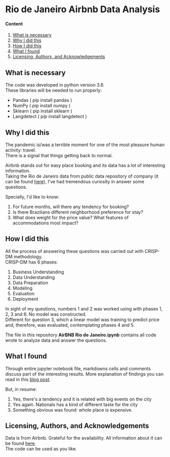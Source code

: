 # Rio de Janeiro Airbnb Data Analysis

#### Content
1. [What is necessary](#what)
2. [Why I did this](#why)
3. [How I did this](#how)
4. [What I found](#results)
5. [Licensing, Authors, and Acknowledgements](#lic)


## What is necessary <a name="what"></a>

The code was developed in python version 3.8.  
These libraries will be needed to run properly:
-	Pandas ( pip install pandas )
-	NumPy ( pip install numpy )
-	Sklearn ( pip install sklearn )
-	Langdetect ( pip install langdetect )

## Why I did this <a name="why"></a>

The pandemic is/was a terrible moment for one of the most pleasure human activity: travel.  
There is a signal that things getting back to normal.  

Airbnb stands out for easy place booking and its data has a lot of interesting information.  
Taking the Rio de Janeiro data from public data repository of company (it can be found [here](http://insideairbnb.com/get-the-data.html)), I've had tremendous curiosity in answer some questions.  

Specially, I'd like to know:

1. For future months, will there any tendency for booking?  
1. Is there Brazilians different neighborhood preference for stay?
1. What does weight for the price value? What features of accommodations most impact?

## How I did this<a name="how"></a>

All the process of answering these questions was carried out with CRISP-DM methodology.  
CRISP-DM has 6 phases:
1. Business Understanding
2. Data Understanding
3. Data Preparation
4. Modeling
5. Evaluation
6. Deployment  

In sight of my questions, numbers 1 and 2 was worked using with phases 1, 2, 3 and 6. No model was constructed.  
Different for question 3, which a linear model was training to predict price and, therefore, was evaluated, contemplating phases 4 and 5.  

The file in this repository **AirBNB Rio de Janeiro.ipynb** contains all code wrote to analyze data and answer the questions.  

## What I found <a name="results"></a>

Through entire jupyter notebook file, markdowns cells and comments discuss part of the interesting results. More explanation of findings you can read in this [blog post](https://medium.com/@ismaelmiranda11/can-you-guess-what-attracts-more-tourists-to-rio-de-janeiro-b8f7c44cc224).   

But, in resume:
1. Yes, there's a tendency and it is related with big events on the city
2. Yes again. Nationals has a kind of different taste for the city
3. Something obvious was found: whole place is expensive.   

## Licensing, Authors, and Acknowledgements<a name="lic"></a>

Data is from Airbnb. Grateful for the availability. All information about it can be found [here](http://insideairbnb.com/about.html).   
The code can be used as you like.
